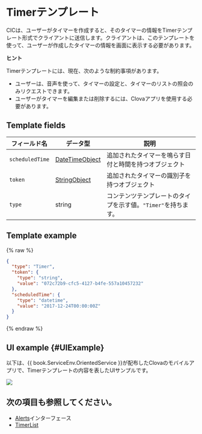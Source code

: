 # Timerテンプレート
CICは、ユーザーがタイマーを作成すると、そのタイマーの情報をTimerテンプレート形式でクライアントに送信します。クライアントは、このテンプレートを使って、ユーザーが作成したタイマーの情報を画面に表示する必要があります。

<div class="tip">
<p><strong>ヒント</strong></p>
<p>Timerテンプレートには、現在、次のような制約事項があります。</p>
<ul>
  <li>ユーザーは、音声を使って、タイマーの設定と、タイマーのリストの照会のみリクエストできます。</li>
  <li>ユーザーがタイマーを編集または削除するには、Clovaアプリを使用する必要があります。</li>
</ul>
</div>

## Template fields

| フィールド名       | データ型    | 説明                     |
|---------------|---------|-----------------------------|
| `scheduledTime` | [DateTimeObject](/Develop/References/ContentTemplates/Shared_Objects.md#DateTimeObject) | 追加されたタイマーを鳴らす日付と時間を持つオブジェクト             |
| `token`         | [StringObject](/Develop/References/ContentTemplates/Shared_Objects.md#StringObject)     | 追加されたタイマーの識別子を持つオブジェクト                     |
| `type`          | string                                                                              | コンテンツテンプレートのタイプを示す値。`"Timer"`を持ちます。        |

## Template example

{% raw %}

```json
{
  "type": "Timer",
  "token": {
    "type": "string",
    "value": "072c72b9-cfc5-4127-b4fe-557a10457232"
  },
  "scheduledTime": {
    "type": "datetime",
    "value": "2017-12-24T00:00:00Z"
  }
}
```

{% endraw %}

## UI example {#UIExample}

以下は、{{ book.ServiceEnv.OrientedService }}が配布したClovaのモバイルアプリで、Timerテンプレートの内容を表したUIサンプルです。

![](/Develop/Assets/Images/Content_Template-Timer.png)

## 次の項目も参照してください。
* [Alerts](/Develop/References/MessageInterfaces/Alerts.md)インターフェース
* [TimerList](/Develop/References/ContentTemplates/TimerList.md)
